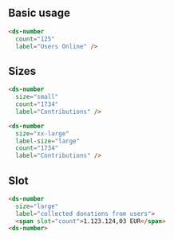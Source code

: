 ## Basic usage

```html
<ds-number 
  count="125"
  label="Users Online" />
```

## Sizes

```html
<ds-number 
  size="small"
  count="1734"
  label="Contributions" />
```
```html
<ds-number 
  size="xx-large"
  label-size="large"
  count="1734"
  label="Contributions" />
```

## Slot

```html
<ds-number 
  size="large"
  label="collected donations from users">
  <span slot="count">1.123.124,03 EUR</span>
<ds-number>
```
